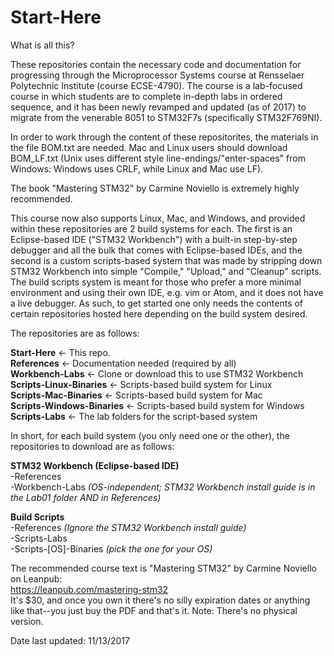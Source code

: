 # Start-Here

What is all this?  

These repositories contain the necessary code and documentation for progressing through the Microprocessor Systems course at Rensselaer Polytechnic Institute (course ECSE-4790). The course is a lab-focused course in which students are to complete in-depth labs in ordered sequence, and it has been newly revamped and updated (as of 2017) to migrate from the venerable 8051 to STM32F7s (specifically STM32F769NI).

In order to work through the content of these repositorites, the materials in the file BOM.txt are needed. Mac and Linux users should download BOM_LF.txt (Unix uses different style line-endings/"enter-spaces" from Windows: Windows uses CRLF, while Linux and Mac use LF). 

The book "Mastering STM32" by Carmine Noviello is extremely highly recommended.

This course now also supports Linux, Mac, and Windows, and provided within these repositories are 2 build systems for each. The first is an Eclipse-based IDE ("STM32 Workbench") with a built-in step-by-step debugger and all the bulk that comes with Eclipse-based IDEs, and the second is a custom scripts-based system that was made by stripping down STM32 Workbench into simple "Compile," "Upload," and "Cleanup" scripts. The build scripts system is meant for those who prefer a more minimal environment and using their own IDE, e.g. vim or Atom, and it does not have a live debugger. As such, to get started one only needs the contents of certain repositories hosted here depending on the build system desired.

The repositories are as follows:

**Start-Here** <- This repo.  
**References** <- Documentation needed (required by all)  
**Workbench-Labs** <- Clone or download this to use STM32 Workbench  
**Scripts-Linux-Binaries** <- Scripts-based build system for Linux  
**Scripts-Mac-Binaries** <- Scripts-based build system for Mac  
**Scripts-Windows-Binaries** <- Scripts-based build system for Windows  
**Scripts-Labs** <- The lab folders for the script-based system  

In short, for each build system (you only need one or the other), the repositories to download are as follows:

**STM32 Workbench (Eclipse-based  IDE)**  
-References  
-Workbench-Labs *(OS-independent; STM32 Workbench install guide is in the Lab01 folder AND in References)*  

**Build Scripts**  
-References *(Ignore the STM32 Workbench install guide)*  
-Scripts-Labs  
-Scripts-[OS]-Binaries *(pick the one for your OS)*  

The recommended course text is "Mastering STM32" by Carmine Noviello on Leanpub:  
https://leanpub.com/mastering-stm32  
It's $30, and once you own it there's no silly expiration dates or anything like that--you just buy the PDF and that's it. Note: There's no physical version.

Date last updated: 11/13/2017
